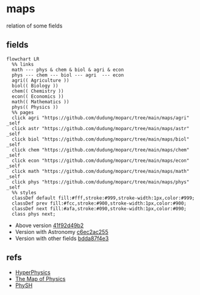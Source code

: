 # maps
relation of some fields


## fields
```mermaid
flowchart LR
  %% links
  math --- phys & chem & biol & agri & econ
  phys --- chem --- biol --- agri  --- econ
  agri(( Agriculture ))
  biol(( Biology ))
  chem(( Chemistry ))
  econ(( Economics ))
  math(( Mathematics ))
  phys(( Physics ))
  %% pages
  click agri "https://github.com/dudung/moparc/tree/main/maps/agri" _self
  click astr "https://github.com/dudung/moparc/tree/main/maps/astr" _self
  click biol "https://github.com/dudung/moparc/tree/main/maps/biol" _self
  click chem "https://github.com/dudung/moparc/tree/main/maps/chem" _self
  click econ "https://github.com/dudung/moparc/tree/main/maps/econ" _self
  click math "https://github.com/dudung/moparc/tree/main/maps/math" _self
  click phys "https://github.com/dudung/moparc/tree/main/maps/phys" _self
  %% styles
  classDef default fill:#fff,stroke:#999,stroke-width:1px,color:#999;
  classDef prev fill:#fcc,stroke:#900,stroke-width:1px,color:#900;
  classDef next fill:#afa,stroke:#090,stroke-width:1px,color:#090;
  class phys next;
```
+ Above version [41f92d49b2](https://github.com/dudung/moparc/tree/41f92d49b2)
+ Version with Astronomy [c6ec2ac255](https://github.com/dudung/moparc/tree/c6ec2ac255)
+ Version with other fields [bdda87f4e3](https://github.com/dudung/moparc/tree/bdda87f4e3)


## refs
+ [HyperPhysics](http://hyperphysics.phy-astr.gsu.edu/hbase/index.html)
+ [The Map of Physics](https://sway.com/s/aMXrEmvcK5q9PV6v/embed)
+ [PhySH](https://physh.org/)
